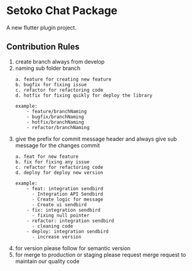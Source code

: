 # Setoko Chat Package

A new flutter plugin project.

## Contribution Rules
 1. create branch always from develop
 2. naming sub folder branch
    ```
    a. feature for creating new feature
    b. bugfix for fixing issue
    c. refactor for refactoring code
    d. hotfix for fixing quikly for deploy the library 
    ```
    ```
    example: 
        - feature/branchNaming
        - bugfix/branchNaming
        - hotfix/branchNaming
        - refactor/branchNaming
    ```
 3. give the prefix for commit message header and always give sub message for the changes commit
    ```
    a. feat for new feature
    b. fix for fixing any issue 
    c. refactor for refactoring code 
    d. deploy for deploy new version
    ```
    ```
    example: 
        - feat: integration sendbird
          - Integration API Sendbird
          - Create logic for message
          - Create ui sendbird
        - fix: integration sendbird
          - fixing null pointer 
        - refactor: integration sendbird 
          - cleaning code 
        - deploy: integration sendbird 
          - increase version
    ```
 4. for version please follow for semantic version 
 5. for merge to production or staging please request merge request to maintain our quality code 

